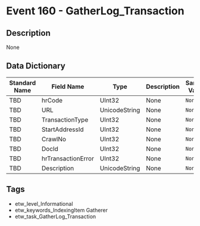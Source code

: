 # Event 160 - GatherLog_Transaction

## Description
None

## Data Dictionary
|Standard Name|Field Name|Type|Description|Sample Value|
|---|---|---|---|---|
|TBD|hrCode|UInt32|None|`None`|
|TBD|URL|UnicodeString|None|`None`|
|TBD|TransactionType|UInt32|None|`None`|
|TBD|StartAddressId|UInt32|None|`None`|
|TBD|CrawlNo|UInt32|None|`None`|
|TBD|DocId|UInt32|None|`None`|
|TBD|hrTransactionError|UInt32|None|`None`|
|TBD|Description|UnicodeString|None|`None`|

## Tags
* etw_level_Informational
* etw_keywords_IndexingItem Gatherer
* etw_task_GatherLog_Transaction